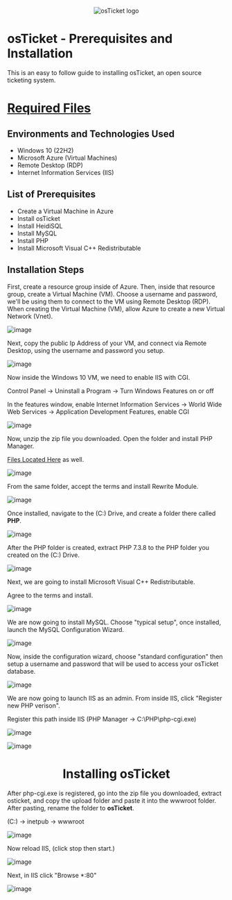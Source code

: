 <p align="center">
<img src="https://i.imgur.com/Clzj7Xs.png" alt="osTicket logo"/>
</p>

<h1>osTicket - Prerequisites and Installation</h1>

This is an easy to follow guide to installing osTicket, an open source ticketing system.<br />

# [Required Files](https://drive.google.com/drive/u/0/folders/1APMfNyfNzcxZC6EzdaNfdZsUwxWYChf6)



<h2>Environments and Technologies Used</h2>

- Windows 10 (22H2)
- Microsoft Azure (Virtual Machines)
- Remote Desktop (RDP)
- Internet Information Services (IIS)

<h2>List of Prerequisites</h2>

- Create a Virtual Machine in Azure
- Install osTicket
- Install HeidiSQL
- Install MySQL
- Install PHP
- Install Microsoft Visual C++ Redistributable

<h2>Installation Steps</h2>

First, create a resource group inside of Azure. Then, inside that resource group, create a Virtual Machine (VM). Choose a username and password, we'll be using them to connect to the VM using Remote Desktop (RDP). When creating the Virtual Machine (VM), allow Azure to create a new Virtual Network (Vnet).

![image](https://github.com/user-attachments/assets/aef8e8f1-3d8f-4c22-a7cf-81f78f553ce2)

Next, copy the public Ip Address of your VM, and connect via Remote Desktop, using the username and password you setup.

![image](https://github.com/user-attachments/assets/73ac104c-db04-4612-8ab6-20bc4bfa45c2)

Now inside the Windows 10 VM, we need to enable IIS with CGI.</p>
Control Panel -> Uninstall a Program -> Turn Windows Features on or off</p>
In the features window, enable Internet Information Services -> World Wide Web Services -> Application Development Features, enable CGI

![image](https://github.com/user-attachments/assets/06b5a116-a4f5-4b80-bbe2-c1b2e6c67b2c)

Now, unzip the zip file you downloaded. Open the folder and install PHP Manager.</p>
[Files Located Here](https://drive.google.com/drive/u/0/folders/1APMfNyfNzcxZC6EzdaNfdZsUwxWYChf6) as well.

![image](https://github.com/user-attachments/assets/d67fed57-b156-4996-bf3c-a6e0cf38752d)

From the same folder, accept the terms and install Rewrite Module.

![image](https://github.com/user-attachments/assets/27792d1d-aacb-4245-9160-721e7f6ba814)

Once installed, navigate to the (C:) Drive, and create a folder there called **PHP**.

![image](https://github.com/user-attachments/assets/dbe02db4-ab46-451a-ad65-27b872c3db70)

After the PHP folder is created, extract PHP 7.3.8 to the PHP folder you created on the (C:) Drive.

![image](https://github.com/user-attachments/assets/0ff6d663-c00c-458e-92b6-26db4cc5804f)

Next, we are going to install Microsoft Visual C++ Redistributable.</p>
Agree to the terms and install.

![image](https://github.com/user-attachments/assets/27d167f2-7849-42b8-ae7d-e58c53e2869c)

We are now going to install MySQL. Choose "typical setup", once installed, launch the MySQL Configuration Wizard.

![image](https://github.com/user-attachments/assets/01d3c2f8-e7b6-40d2-a46a-9ad88f8907f2)

Now, inside the configuration wizard, choose "standard configuration" then setup a username and password that will be used to access your osTicket database.

![image](https://github.com/user-attachments/assets/7566db98-732c-436a-bf6d-e2cc74b66eb0)

We are now going to launch IIS as an admin. From inside IIS, click "Register new PHP verison".</p>
Register this path inside IIS (PHP Manager -> C:\PHP\php-cgi.exe)

 ![image](https://github.com/user-attachments/assets/64ba48c4-715d-4c20-8501-c78ad5eb1139)

 ![image](https://github.com/user-attachments/assets/dabe3d50-8b59-4fa3-ba86-79b1dd51e693)

 # <div style="text-align: center;"> Installing osTicket

 After php-cgi.exe is registered, go into the zip file you downloaded, extract osticket, and copy the upload folder and paste it into the wwwroot folder. After pasting, rename the folder to **osTicket**.</p>
 (C:) -> inetpub -> wwwroot

 ![image](https://github.com/user-attachments/assets/a67974f4-897b-4b7b-88fc-78ce38579f33)

 Now reload IIS, (click stop then start.)

![image](https://github.com/user-attachments/assets/82466b2c-13fd-4067-895d-90104283b74b)

Next, in IIS click "Browse *:80"

![image](https://github.com/user-attachments/assets/ac8422d6-db5d-4976-a669-149f53f36635)





























